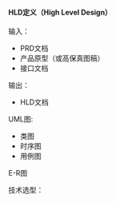 #### HLD定义（High Level Design）

输入：

* PRD文档
* 产品原型（或高保真图稿）
* 接口文档

输出：

* HLD文档



UML图:

* 类图
* 时序图
* 用例图 

E-R图

技术选型：

